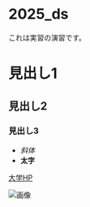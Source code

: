 # 2025_ds
これは実習の演習です。

# 見出し1
## 見出し2
### 見出し3

- _斜体_
- **太字**

[大学HP](https://www.ncu.ac.jp)

![画像](https://www.nagoya-cu.ac.jp/sda/common/image/header-logo.png)
